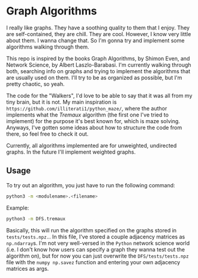 # Graph Algorithms

I really like graphs. They have a soothing quality to them that I enjoy. They are self-contained, they are chill. They are cool. However, I know very little about them. I wanna change that. So I'm gonna try and implement some algorithms walking through them.

This repo is inspired by the books Graph Algorithms, by Shimon Even, and Network Science, by Albert Laszlo-Barabasi. I'm currently walking through both, searching info on graphs and trying to implement the algorithms that are usually used on them. I'll try to be as organized as possible, but I'm pretty chaotic, so yeah.

The code for the "Walkers", I'd love to be able to say that it was all from my tiny brain, but it is not. My main inspiration is `https://github.com/illiterati1/python_maze/`, where the author implements what the *Tremaux* algorithm (the first one I've tried to implement) for the purpose it's best known for, which is maze solving. Anyways, I've gotten some ideas about how to structure the code from there, so feel free to check it out.

Currently, all algorithms implemented are for unweighted, undirected graphs. In the future I'll implement weighted graphs.

## Usage
To try out an algorithm, you just have to run the following command:
```bash
python3 -m <modulename>.<filename>
```
Example:
```bash
python3 -m DFS.tremaux
```
Basically, this will run the algorithm specified on the graphs stored in `tests/tests.npz.`. In this file, I've stored a couple adjacency matrices as `np.ndarray`s. I'm not very well-versed in the `Python` network science world (i.e. I don't know how users can specify a graph they wanna test out the algorithm on), but for now you can just overwrite the `DFS/tests/tests.npz` file with the ```numpy np.savez``` function and entering your own adjacency matrices as args.